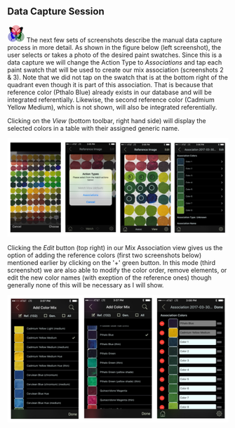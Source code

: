 ## Data Capture Session

![RGButterfly Logo](../images/RGButterfly_Logo.png) The next few sets of screenshots describe the manual data capture process in more detail. As shown in the figure below (left screenshot), the user selects or takes a photo of the desired paint swatches. Since this is a data capture we will change the Action Type to _Associations_ and tap each paint swatch that will be used to create our mix association (screenshots 2 & 3). Note that we did not tap on the swatch that is at the bottom right of the quadrant even though it is part of this association. That is because that reference color (Pthalo Blue) already exists in our database and will be integrated referentially. Likewise, the second reference color (Cadmium Yellow Medium), which is not shown, will also be integrated referentially.

Clicking on the _View_ (bottom toolbar, right hand side) will display the selected colors in a table with their assigned generic name.

![Data Capture Paints](../images/DataCapture_Paints.jpg)

Clicking the _Edit_ button (top right) in our Mix Association view gives us the option of adding the reference colors (first two screenshots below) mentioned earlier by clicking on the '+' green button. In this mode (third screenshot) we are also able to modify the color order, remove elements, or edit the new color names (with exeption of the reference ones) though generally none of this will be necessary as I will show.

![Data Capture References](../images/DataCapture_References.jpg)


